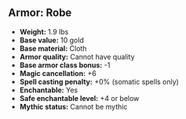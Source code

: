 ## Armor: Robe

- **Weight:** 1.9 lbs
- **Base value:** 10 gold
- **Base material:** Cloth
- **Armor quality:** Cannot have quality
- **Base armor class bonus:** -1
- **Magic cancellation:** +6
- **Spell casting penalty:** +0% (somatic spells only)
- **Enchantable:** Yes
- **Safe enchantable level:** +4 or below
- **Mythic status:** Cannot be mythic
